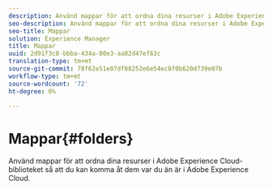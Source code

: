 ```yaml
---
description: Använd mappar för att ordna dina resurser i Adobe Experience Cloud-biblioteket så att du kan komma åt dem var du än är i Adobe Experience Cloud.
seo-description: Använd mappar för att ordna dina resurser i Adobe Experience Cloud-biblioteket så att du kan komma åt dem var du än är i Adobe Experience Cloud.
seo-title: Mappar
solution: Experience Manager
title: Mappar
uuid: 2d91f3c8-bbba-434a-80e3-aa82d47ef63c
translation-type: tm+mt
source-git-commit: 78f62e51e07df88252e6e54ec8f0b620d739e07b
workflow-type: tm+mt
source-wordcount: '72'
ht-degree: 0%

---
```



# Mappar{#folders}

Använd mappar för att ordna dina resurser i Adobe Experience Cloud-biblioteket så att du kan komma åt dem var du än är i Adobe Experience Cloud.

